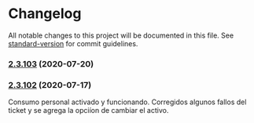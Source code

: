 # Changelog

All notable changes to this project will be documented in this file. See [standard-version](https://github.com/conventional-changelog/standard-version) for commit guidelines.

### [2.3.103](https://github.com/dobleamarilla/tocGameV2/compare/v2.3.102...v2.3.103) (2020-07-20)

### [2.3.102](https://github.com/dobleamarilla/tocGameV2/compare/v2.3.101...v2.3.102) (2020-07-17)

Consumo personal activado y funcionando. Corregidos algunos fallos del ticket y se agrega la opciíon de cambiar el activo.